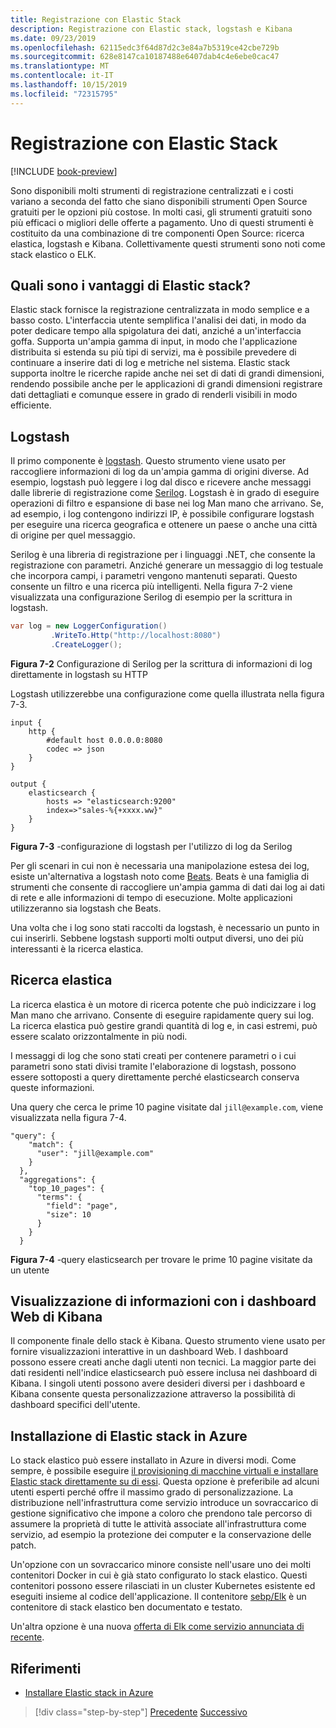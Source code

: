 ```yaml
---
title: Registrazione con Elastic Stack
description: Registrazione con Elastic stack, logstash e Kibana
ms.date: 09/23/2019
ms.openlocfilehash: 62115edc3f64d87d2c3e84a7b5319ce42cbe729b
ms.sourcegitcommit: 628e8147ca10187488e6407dab4c4e6ebe0cac47
ms.translationtype: MT
ms.contentlocale: it-IT
ms.lasthandoff: 10/15/2019
ms.locfileid: "72315795"
---
```

# <a name="logging-with-elastic-stack"></a>Registrazione con Elastic Stack 

[!INCLUDE [book-preview](../../../includes/book-preview.md)]

Sono disponibili molti strumenti di registrazione centralizzati e i costi variano a seconda del fatto che siano disponibili strumenti Open Source gratuiti per le opzioni più costose. In molti casi, gli strumenti gratuiti sono più efficaci o migliori delle offerte a pagamento. Uno di questi strumenti è costituito da una combinazione di tre componenti Open Source: ricerca elastica, logstash e Kibana. Collettivamente questi strumenti sono noti come stack elastico o ELK.

## <a name="what-are-the-advantages-of-elastic-stack"></a>Quali sono i vantaggi di Elastic stack?

Elastic stack fornisce la registrazione centralizzata in modo semplice e a basso costo. L'interfaccia utente semplifica l'analisi dei dati, in modo da poter dedicare tempo alla spigolatura dei dati, anziché a un'interfaccia goffa. Supporta un'ampia gamma di input, in modo che l'applicazione distribuita si estenda su più tipi di servizi, ma è possibile prevedere di continuare a inserire dati di log e metriche nel sistema. Elastic stack supporta inoltre le ricerche rapide anche nei set di dati di grandi dimensioni, rendendo possibile anche per le applicazioni di grandi dimensioni registrare dati dettagliati e comunque essere in grado di renderli visibili in modo efficiente.

## <a name="logstash"></a>Logstash

Il primo componente è [logstash](https://www.elastic.co/products/logstash). Questo strumento viene usato per raccogliere informazioni di log da un'ampia gamma di origini diverse. Ad esempio, logstash può leggere i log dal disco e ricevere anche messaggi dalle librerie di registrazione come [Serilog](https://serilog.net/). Logstash è in grado di eseguire operazioni di filtro e espansione di base nei log Man mano che arrivano. Se, ad esempio, i log contengono indirizzi IP, è possibile configurare logstash per eseguire una ricerca geografica e ottenere un paese o anche una città di origine per quel messaggio. 

Serilog è una libreria di registrazione per i linguaggi .NET, che consente la registrazione con parametri. Anziché generare un messaggio di log testuale che incorpora campi, i parametri vengono mantenuti separati. Questo consente un filtro e una ricerca più intelligenti. Nella figura 7-2 viene visualizzata una configurazione Serilog di esempio per la scrittura in logstash.

```csharp
var log = new LoggerConfiguration()   
         .WriteTo.Http("http://localhost:8080")
         .CreateLogger();
```

**Figura 7-2** Configurazione di Serilog per la scrittura di informazioni di log direttamente in logstash su HTTP

Logstash utilizzerebbe una configurazione come quella illustrata nella figura 7-3. 

```
input {
    http {
        #default host 0.0.0.0:8080
        codec => json
    }
}

output {
    elasticsearch {
        hosts => "elasticsearch:9200"
        index=>"sales-%{+xxxx.ww}"
    }
}
```

**Figura 7-3** -configurazione di logstash per l'utilizzo di log da Serilog

Per gli scenari in cui non è necessaria una manipolazione estesa dei log, esiste un'alternativa a logstash noto come [Beats](https://www.elastic.co/products/beats). Beats è una famiglia di strumenti che consente di raccogliere un'ampia gamma di dati dai log ai dati di rete e alle informazioni di tempo di esecuzione. Molte applicazioni utilizzeranno sia logstash che Beats.

Una volta che i log sono stati raccolti da logstash, è necessario un punto in cui inserirli. Sebbene logstash supporti molti output diversi, uno dei più interessanti è la ricerca elastica.

## <a name="elastic-search"></a>Ricerca elastica

La ricerca elastica è un motore di ricerca potente che può indicizzare i log Man mano che arrivano. Consente di eseguire rapidamente query sui log. La ricerca elastica può gestire grandi quantità di log e, in casi estremi, può essere scalato orizzontalmente in più nodi. 

I messaggi di log che sono stati creati per contenere parametri o i cui parametri sono stati divisi tramite l'elaborazione di logstash, possono essere sottoposti a query direttamente perché elasticsearch conserva queste informazioni.

Una query che cerca le prime 10 pagine visitate dal `jill@example.com`, viene visualizzata nella figura 7-4.

```
"query": {
    "match": {
      "user": "jill@example.com"
    }
  },
  "aggregations": {
    "top_10_pages": {
      "terms": {
        "field": "page",
        "size": 10
      }
    }
  }
```

**Figura 7-4** -query elasticsearch per trovare le prime 10 pagine visitate da un utente

## <a name="visualizing-information-with-kibana-web-dashboards"></a>Visualizzazione di informazioni con i dashboard Web di Kibana

Il componente finale dello stack è Kibana. Questo strumento viene usato per fornire visualizzazioni interattive in un dashboard Web. I dashboard possono essere creati anche dagli utenti non tecnici. La maggior parte dei dati residenti nell'indice elasticsearch può essere inclusa nei dashboard di Kibana. I singoli utenti possono avere desideri diversi per i dashboard e Kibana consente questa personalizzazione attraverso la possibilità di dashboard specifici dell'utente. 

## <a name="installing-elastic-stack-on-azure"></a>Installazione di Elastic stack in Azure

Lo stack elastico può essere installato in Azure in diversi modi. Come sempre, è possibile eseguire [il provisioning di macchine virtuali e installare Elastic stack direttamente su di essi](https://docs.microsoft.com/azure/virtual-machines/linux/tutorial-elasticsearch). Questa opzione è preferibile ad alcuni utenti esperti perché offre il massimo grado di personalizzazione. La distribuzione nell'infrastruttura come servizio introduce un sovraccarico di gestione significativo che impone a coloro che prendono tale percorso di assumere la proprietà di tutte le attività associate all'infrastruttura come servizio, ad esempio la protezione dei computer e la conservazione delle patch. 

Un'opzione con un sovraccarico minore consiste nell'usare uno dei molti contenitori Docker in cui è già stato configurato lo stack elastico. Questi contenitori possono essere rilasciati in un cluster Kubernetes esistente ed eseguiti insieme al codice dell'applicazione. Il contenitore [sebp/Elk](https://elk-docker.readthedocs.io/) è un contenitore di stack elastico ben documentato e testato.

Un'altra opzione è una nuova [offerta di Elk come servizio annunciata di recente](https://devops.com/logz-io-unveils-azure-open-source-elk-monitoring-solution/).

## <a name="references"></a>Riferimenti

- [Installare Elastic stack in Azure](https://docs.microsoft.com/azure/virtual-machines/linux/tutorial-elasticsearch)

>[!div class="step-by-step"]
>[Precedente](observability-patterns.md)
>[Successivo](monitoring-azure-kubernetes.md)
